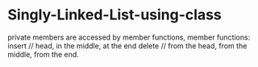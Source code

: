 # Singly-Linked-List-using-class
private members are accessed by member functions,
member functions:
insert // head, in the middle, at the end
delete // from the head, from the middle, from the end.
